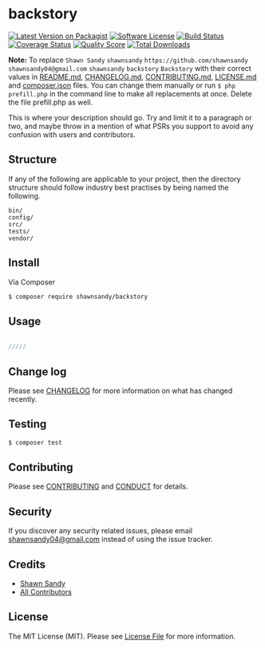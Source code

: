 # backstory

[![Latest Version on Packagist][ico-version]][link-packagist]
[![Software License][ico-license]](LICENSE.md)
[![Build Status][ico-travis]][link-travis]
[![Coverage Status][ico-scrutinizer]][link-scrutinizer]
[![Quality Score][ico-code-quality]][link-code-quality]
[![Total Downloads][ico-downloads]][link-downloads]

**Note:** To replace ```Shawn Sandy``` ```shawnsandy``` ```https://github.com/shawnsandy``` ```shawnsandy04@gmail.com``` ```shawnsandy``` ```backstory``` ```Backstory``` with their correct values in [README.md](README.md), [CHANGELOG.md](CHANGELOG.md), [CONTRIBUTING.md](CONTRIBUTING.md), [LICENSE.md](LICENSE.md) and [composer.json](composer.json) files. You can change them manually or run `$ php prefill.php` in the command line to make all replacements at once. Delete the file prefill.php as well.

This is where your description should go. Try and limit it to a paragraph or two, and maybe throw in a mention of what
PSRs you support to avoid any confusion with users and contributors.

## Structure

If any of the following are applicable to your project, then the directory structure should follow industry best practises by being named the following.

```
bin/        
config/
src/
tests/
vendor/
```


## Install

Via Composer

``` bash
$ composer require shawnsandy/backstory
```

## Usage

``` php

/////

```

## Change log

Please see [CHANGELOG](CHANGELOG.md) for more information on what has changed recently.

## Testing

``` bash
$ composer test
```

## Contributing

Please see [CONTRIBUTING](CONTRIBUTING.md) and [CONDUCT](CONDUCT.md) for details.

## Security

If you discover any security related issues, please email shawnsandy04@gmail.com instead of using the issue tracker.

## Credits

- [Shawn Sandy][link-author]
- [All Contributors][link-contributors]

## License

The MIT License (MIT). Please see [License File](LICENSE.md) for more information.

[ico-version]: https://img.shields.io/packagist/v/shawnsandy/backstory.svg?style=flat-square
[ico-license]: https://img.shields.io/badge/license-MIT-brightgreen.svg?style=flat-square
[ico-travis]: https://img.shields.io/travis/shawnsandy/backstory/master.svg?style=flat-square
[ico-scrutinizer]: https://img.shields.io/scrutinizer/coverage/g/shawnsandy/backstory.svg?style=flat-square
[ico-code-quality]: https://img.shields.io/scrutinizer/g/shawnsandy/backstory.svg?style=flat-square
[ico-downloads]: https://img.shields.io/packagist/dt/shawnsandy/backstory.svg?style=flat-square

[link-packagist]: https://packagist.org/packages/shawnsandy/backstory
[link-travis]: https://travis-ci.org/shawnsandy/backstory
[link-scrutinizer]: https://scrutinizer-ci.com/g/shawnsandy/backstory/code-structure
[link-code-quality]: https://scrutinizer-ci.com/g/shawnsandy/backstory
[link-downloads]: https://packagist.org/packages/shawnsandy/backstory
[link-author]: https://github.com/shawnsandy
[link-contributors]: ../../contributors
